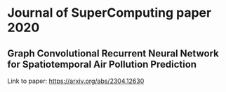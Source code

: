 # Journal of SuperComputing paper 2020
## Graph Convolutional Recurrent Neural Network for Spatiotemporal Air Pollution Prediction
Link to paper: https://arxiv.org/abs/2304.12630
